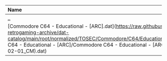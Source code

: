 |Name|Size|
|:---|---:|
|[..](../index.html)|DIR|
|[Commodore C64 - Educational - [ARC].dat](https://raw.githubusercontent.com/open-retrogaming-archive/dat-catalog/main/root/normalized/TOSEC/Commodore/C64/Educational/[ARC]/Commodore C64 - Educational - [ARC]/Commodore C64 - Educational - [ARC] (TOSEC-v2022-02-01_CM).dat)|1549|
